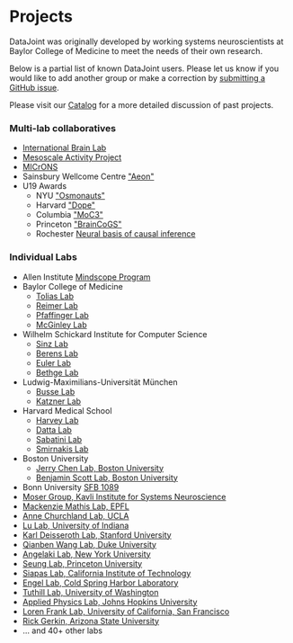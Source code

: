 # Projects

DataJoint was originally developed by working systems neuroscientists at Baylor College of Medicine to meet the needs of their own research.

Below is a partial list of known DataJoint users. Please let us know if you would like to add another group or make a correction by <a href="https://github.com/datajoint/datajoint-elements/issues" target="_blank">submitting a GitHub issue</a>.

Please visit our <a href="https://catalog.datajoint.io/" target="_blank">Catalog</a> for a more detailed discussion of past projects.

<h3>Multi-lab collaboratives</h3>

<ul>
    <li><a href="https://www.internationalbrainlab.com/#home" target="_blank">International Brain Lab</a></li>
    <li><a href="https://www.simonsfoundation.org/funded-project/multi-regional-neuronal-dynamics-of-memory-guided-flexible-behavior/" target="_blank">Mesoscale Activity Project</a></li>
    <li><a href="https://www.microns-explorer.org" target="_blank">MICrONS</a></li>
    <li>Sainsbury Wellcome Centre <a href="https://www.sainsburywellcome.org/web/" target="_blank">"Aeon"</a></li>
    <li>U19 Awards
        <ul>
        <li>NYU <a href="https://www.osmonauts.org/" target="_blank">"Osmonauts"</a></li>
        <li>Harvard <a href="https://www.teamdope.org/" target="_blank">"Dope"</a></li>
        <li>Columbia <a href="https://confluence.columbia.edu/confluence/display/zmbbi/U19+Data+Science" target="_blank">"MoC3"</a></li>
        <li>Princeton <a href="https://www.braincogs.org/" target="_blank">"BrainCoGS"</a></li>
        <li>Rochester <a href="https://reporter.nih.gov/project-details/10047607" target="_blank">Neural basis of causal inference</a></li>
        </ul>
    </li>
</ul>


<h3>Individual Labs</h3>

<ul>
    <li>Allen Institute <a href="https://alleninstitute.org/what-we-do/brain-science/research/mindscope-program/" target="_blank">Mindscope Program</a>
    <li>Baylor College of Medicine
        <ul>
        <li><a href="https://toliaslab.org/" target="_blank">Tolias Lab</a></li>
        <li><a href="https://www.bcm.edu/research/faculty-labs/jacob-reimer-lab" target="_blank">Reimer Lab</a></li>
        <li><a href="https://www.bcm.edu/research/faculty-labs/paul-pfaffinger-lab" target="_blank">Pfaffinger Lab</a></li>
        <li><a href="https://www.bcm.edu/research/faculty-labs/matthew-mcginley-lab" target="_blank">McGinley Lab</a></li>
        </ul>
    </li>
    <li>Wilhelm Schickard Institute for Computer Science
        <ul>
        <li><a href="https://sinzlab.org/" target="_blank">Sinz Lab</a></li>
        <li><a href="https://philippberens.wordpress.com/" target="_blank">Berens Lab</a></li>
        <li><a href="http://www.eye-tuebingen.de/eulerlab/" target="_blank">Euler Lab</a></li>
        <li><a href="http://bethgelab.org/" target="_blank">Bethge Lab</a></li>
        </ul>
    </li>
    <li>Ludwig-Maximilians-Universität München
        <ul>
        <li><a href="https://www.neuro.bio.lmu.de/research_groups/res-busse_l/index.html" target="_blank">Busse Lab</a></li>
        <li><a href="https://www.neuro.bio.lmu.de/research_groups/res-katzner/index.html" target="_blank">Katzner Lab</a></li>
        </ul>
    </li>
    <li>Harvard Medical School
        <ul>        
        <li><a href="https://harveylab.hms.harvard.edu/" target="_blank">Harvey Lab</a></li>
        <li><a href="http://datta.hms.harvard.edu/" target="_blank">Datta Lab</a></li>
        <li><a href="http://sabatini.hms.harvard.edu/" target="_blank">Sabatini Lab</a></li>
        <li><a href="https://smirnakislab.bwh.harvard.edu/" target="_blank">Smirnakis Lab</a></li>
        </ul>
    </li>
    <li>Boston University
        <ul>
        <li><a href="http://chen-lab.org/index.html" target="_blank">Jerry Chen Lab, Boston University</a></li>
        <li><a href="https://www.scottcognitionlab.com" target="_blank">Benjamin Scott Lab, Boston University</a></li>
        </ul>
    </li>
    <li>Bonn University <a href="https://www.uni-bonn.de/en/news/280-2021" target="_blank">SFB 1089</a></li>
    <li><a href="https://www.ntnu.edu/kavli/moser-group" target="_blank">Moser Group, Kavli Institute for Systems Neuroscience</a></li>
    <li><a href="http://www.mackenziemathislab.org/" target="_blank">Mackenzie Mathis Lab, EPFL</a></li>
    <li><a href="https://churchlandlab.org/" target="_blank">Anne Churchland Lab, UCLA</a></li>
    <li><a href="http://www.lulaboratory.com/" target="_blank">Lu Lab, University of Indiana</a></li>
    <li><a href="http://web.stanford.edu/group/dlab/" target="_blank">Karl Deisseroth Lab, Stanford University</a></li>
    <li><a href="https://sites.duke.edu/qianbenwanglab/" target="_blank">Qianben Wang Lab, Duke University</a></li>
    <li><a href="https://angelakilabnyu.org/" target="_blank">Angelaki Lab, New York University</a></li>
    <li><a href="http://seunglab.org/" target="_blank">Seung Lab, Princeton University</a></li>
    <li><a href="https://www.bbe.caltech.edu/people/thanos-siapas" target="_blank">Siapas Lab, California Institute of Technology</a></li>
    <li><a href="https://www.cshl.edu/research/faculty-staff/tatiana-engel/" target="_blank">Engel Lab, Cold Spring Harbor Laboratory</a></li>
    <li><a href="http://faculty.washington.edu/tuthill/" target="_blank">Tuthill Lab, University of Washington</a></li>
    <li><a href="https://www.jhuapl.edu/" target="_blank">Applied Physics Lab, Johns Hopkins University</a></li>
    <li><a href="https://franklab.ucsf.edu/" target="_blank">Loren Frank Lab, University of California, San Francisco</a></li>
    <li><a href="https://isearch.asu.edu/profile/500553" target="_blank">Rick Gerkin, Arizona State University</a></li>
    <li>&#8230; and 40+ other labs</li>
</ul>
